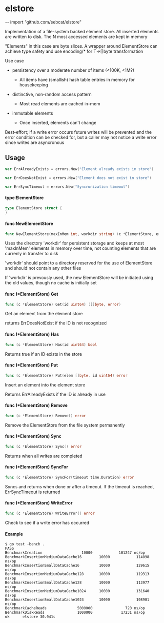 # elstore
--
    import "github.com/sebcat/elstore"

Implementation of a file-system backed element store. All inserted elements are
written to disk. The N most accessed elements are kept in memory

"Elements" in this case are byte slices. A wrapper around ElementStore can
achieve type safety and use encoding/* for T->[]byte transformation


Use case

* persistency over a moderate number of items (<100K, <1M?)

    - All items have (smallish) hash table entries in memory for housekeeping

* distinctive, non-random access pattern

    - Most read elements are cached in-mem

* immutable elements

    - Once inserted, elements can't change

Best-effort; if a write error occurs future writes will be prevented and the
error condition can be checked for, but a caller may not notice a write error
since writes are asyncronous

## Usage

```go
var ErrAlreadyExists = errors.New("Element already exists in store")
```

```go
var ErrDoesNotExist = errors.New("Element does not exist in store")
```

```go
var ErrSyncTimeout = errors.New("Syncronization timeout")
```

#### type ElementStore

```go
type ElementStore struct {
}
```


#### func  NewElementStore

```go
func NewElementStore(maxInMem int, workdir string) (c *ElementStore, err error)
```
Uses the directory 'workdir' for persistent storage and keeps at most 'maxInMem'
elements in memory over time, not counting elements that are currenly in
transfer to disk

'workdir' should point to a directory reserved for the use of ElementStore and
should not contain any other files

If 'workdir' is prevously used, the new ElementStore will be initiated using the
old values, though no cache is initially set

#### func (*ElementStore) Get

```go
func (c *ElementStore) Get(id uint64) ([]byte, error)
```
Get an element from the element store

returns ErrDoesNotExist if the ID is not recognized

#### func (*ElementStore) Has

```go
func (c *ElementStore) Has(id uint64) bool
```
Returns true if an ID exists in the store

#### func (*ElementStore) Put

```go
func (c *ElementStore) Put(elem []byte, id uint64) error
```
Insert an element into the element store

Returns ErrAlreadyExists if the ID is already in use

#### func (*ElementStore) Remove

```go
func (c *ElementStore) Remove() error
```
Remove the ElementStore from the file system permanently

#### func (*ElementStore) Sync

```go
func (c *ElementStore) Sync() error
```
Returns when all writes are completed

#### func (*ElementStore) SyncFor

```go
func (c *ElementStore) SyncFor(timeout time.Duration) error
```
Syncs and returns when done or after a timeout. If the timeout is reached,
ErrSyncTimeout is returned

#### func (*ElementStore) WriteError

```go
func (c *ElementStore) WriteError() error
```
Check to see if a write error has occurred

#### Example

```
$ go test -bench .
PASS
BenchmarkCreation          		   10000            101247 ns/op
BenchmarkInsertionMediumDataCache16        10000            114098 ns/op
BenchmarkInsertionSmallDataCache16         10000            129615 ns/op
BenchmarkInsertionMediumDataCache128       10000            119313 ns/op
BenchmarkInsertionSmallDataCache128        10000            113977 ns/op
BenchmarkInsertionMediumDataCache1024      10000            131640 ns/op
BenchmarkInsertionSmallDataCache1024       10000            108901 ns/op
BenchmarkCacheReads      		 5000000               720 ns/op
BenchmarkDiskReads       		 1000000             17231 ns/op
ok      elstore 30.041s
```

